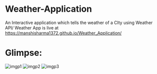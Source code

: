 # Weather-Application
An Interactive application which tells the weather of a CIty using Weather API/
Weather App is live at https://manshisharma1372.github.io/Weather_Application/

# Glimpse:
![imgp1](https://github.com/manshisharma1372/Weather_Application/assets/76405335/384925dd-207d-4247-a841-690e80298f86)
![imgp2](https://github.com/manshisharma1372/Weather_Application/assets/76405335/dd71028b-e001-44cd-a943-1bb196288e71)
![imgp3](https://github.com/manshisharma1372/Weather_Application/assets/76405335/c29b243f-64e1-41af-b4ac-5cf456375f2b)
